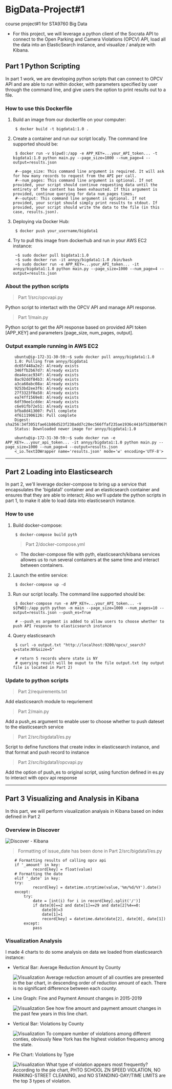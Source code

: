 # BigData-Project#1
course project#1 for STA9760 Big Data
* For this project, we will leverage a python client of the Socrata API to connect to the Open Parking and Camera Violations (OPCV) API, load all the data into an ElasticSearch instance, and visualize / analyze with Kibana.


## Part 1 Python Scripting
In part 1 work, we are developing python scripts that can connect to OPCV API and are able to run within docker, with parameters specified by user through the command line, and give users the option to print results out to a file.

### How to use this Dockerfile
1. Build an image from our dockerfile on your computer:

        $ docker build -t bigdata1:1.0 . 
2. Create a container and run our script locally. The command line supported should be:

        $ docker run -v $(pwd):/app -e APP_KEY=...your_API_token... -t bigdata1:1.0 python main.py --page_size=1000 --num_page=4 --output=results.json
        
        #--page_size: This command line argument is required. It will ask for how many records to request from the API per call.
        #--num_pages: This command line argument is optional. If not provided, your script should continue requesting data until the entirety of the content has been exhausted. If this argument is provided, continue querying for data num_pages times.
        #--output: This command line argument is optional. If not provided, your script should simply print results to stdout. If provided, your script should write the data to the file (in this case, results.json).

3. Deploying via Docker Hub:

        $ docker push your_username/bigdata1
4. Try to pull this image from dockerhub and run in your AWS EC2 instance:

        ~$ sudo docker pull bigdata1:1.0
        ~$ sudo docker run -it annyy/bigdata1:1.0 /bin/bash
        ~$ sudo docker run -e APP_KEY=...your_API_token... -it annyy/bigdata1:1.0 python main.py --page_size=1000 --num_page=4 --output=results.json

### About the python scripts
> Part 1/src/opcvapi.py

Python script to intertact with the OPCV API and manage API response.

> Part 1/main.py

Python script to get the API response based on provided API token [APP_KEY] and parameters [page_size, num_pages, output].

### Output example running in AWS EC2

        ubuntu@ip-172-31-30-59:~$ sudo docker pull annyy/bigdata1:1.0
        1.0: Pulling from annyy/bigdata1
        dc65f448a2e2: Already exists 
        346ffb2b67d7: Already exists 
        dea4ecac934f: Already exists 
        8ac92ddf84b3: Already exists 
        a3ca60abc08a: Already exists 
        9253bd2ee3f6: Already exists 
        27f3323f0a58: Already exists 
        ea74ff1569e8: Already exists 
        6df39ee1cdde: Already exists 
        c6e91fb72e51: Already exists 
        bfba8d413007: Pull complete 
        4f6111906126: Pull complete 
        Digest: sha256:34f3051fae61b86d523f238add7c20ec566ffaf235ae1936c4416f528b0f0679
        Status: Downloaded newer image for annyy/bigdata1:1.0
        
        ubuntu@ip-172-31-30-59:~$ sudo docker run -e APP_KEY=...your_api_token... -it annyy/bigdata1:1.0 python main.py --page_size=1000 --num_page=4 --output=results.json
        <_io.TextIOWrapper name='results.json' mode='w' encoding='UTF-8'>


***


## Part 2 Loading into Elasticsearch
In part 2, we'll leverage docker-compose to bring up a service that encapsulates the 'bigdata1' container and an elasticsearch container and ensures that they are able to interact; Also we'll update the python scripts in part 1, to make it able to load data into elasticsearch instance.

### How to use
1. Build docker-compose:

        $ docker-compose build pyth
	
	> Part 2/docker-compose.yml
	
	* The docker-compose file with pyth, elasticsearch/kibana services allowes us to run several containers at the same time and interact between containers.
	
2. Launch the entire service:

        $ docker-compose up -d
3. Run our script locally. The command line supported should be:

        $ docker-compose run -e APP_KEY=...your_API_token... -v ${PWD}:/app pyth python -m main --page_size=1000 --num_pages=10 --output=results.json --push_es=True 
	
        # --push_es argument is added to allow users to choose whether to push API resposne to elasticsearch instance
4. Query elasticsearch

        $ curl -o output.txt "http://localhost:9200/opcv/_search?q=state:NY&size=5"
        
        # return 5 records where state is NY
        # querying result will be ouput to the file output.txt (my output file is located in Part 2)

### Update to python scripts
> Part 2/requirements.txt

Add elasticsearch module to requriement

> Part 2/main.py

Add a push_es argument to enable user to choose whether to push dateset to the elasticsearch service

> Part 2/src/bigdata1/es.py

Script to define functions that create index in elasticsearch instance, and that format and push record to instance

> Part 2/src/bigdata1/opcvapi.py

Add the option of push_es to original script, using function defined in es.py to interact with opcv api response


***


## Part 3 Visualizing and Analysis in Kibana
In this part, we will perform visualization analyais in Kibana based on index defined in Part 2

### Overview in Discover
![Discover - Kibana](https://github.com/AnnyYin/BigData-Project-1/blob/master/Part%203/Screenshot%20-%20Discover%20-%20Kibana%20-%20localhost.png)

> Formatting of issue_date has been done in Part 2/src/bigdata1/es.py

        # Formatting results of calling opcv api
        if '_amount' in key:
                record[key] = float(value)
        # Formatting the date 
        elif '_date' in key:
		try:
		        record[key] = datetime.strptime(value,'%m/%d/%Y').date()
		except:
			try:
				date = [int(i) for i in record[key].split('/')]
				if date[0]==2 and date[1]==29 and date[2]%4==0:
					date[0]=3
					date[1]=1
					record[key] = datetime.date(date[2], date[0], date[1])
			except:
				pass

### Visualization Analysis
I made 4 charts to do some analysis on data we loaded from elasticsearch instance:

* Vertical Bar: Average Reduction Amount by County

	![Visualization](https://github.com/AnnyYin/BigData-Project-1/blob/master/Part%203/Average%20Reduction%20Amount%20by%20County.png)
	Average reduction amount of all counties are presented in the bar chart, in descending order of reduction amount of each. There is no significant difference between each county.
	
* Line Graph: Fine and Payment Amount changes in 2015-2019

	![Visualization](https://github.com/AnnyYin/BigData-Project-1/blob/master/Part%203/Fine%20and%20Payment%20Amount%20by%20Year.png)
	See how fine amount and payment amount changes in the past few years in this line chart. 
	
* Vertical Bar: Violations by County

	![Visualization](https://github.com/AnnyYin/BigData-Project-1/blob/master/Part%203/Violations%20by%20County.png)
	To compare number of violations among different conties, obviously New York has the highest violation frequency among the state.
	
* Pie Chart: Violations by Type

	![Visualization](https://github.com/AnnyYin/BigData-Project-1/blob/master/Part%203/Violations%20by%20Type.png)
	What type of violation appears most frequently? According to the pie chart, PHTO SCHOOL ZN SPEED VIOLATION, NO PARKING-STREET CLEANING, and NO STANDING-DAY/TIME LIMITS are the top 3 types of violation.


